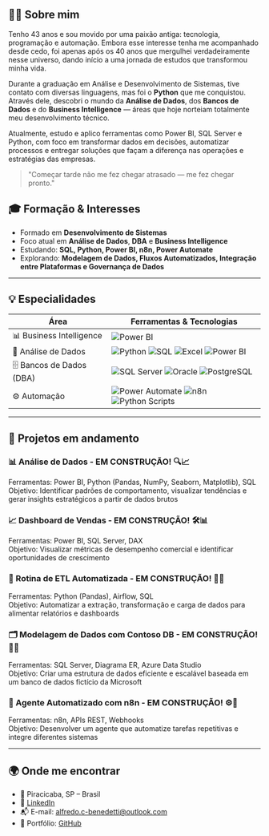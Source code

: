 ## 👨‍💻 Sobre mim

Tenho 43 anos e sou movido por uma paixão antiga: tecnologia, programação e automação. Embora esse interesse tenha me acompanhado desde cedo, foi apenas após os 40 anos que mergulhei verdadeiramente nesse universo, dando início a uma jornada de estudos que transformou minha vida.

Durante a graduação em Análise e Desenvolvimento de Sistemas, tive contato com diversas linguagens, mas foi o **Python** que me conquistou. Através dele, descobri o mundo da **Análise de Dados**, dos **Bancos de Dados** e do **Business Intelligence** — áreas que hoje norteiam totalmente meu desenvolvimento técnico.

Atualmente, estudo e aplico ferramentas como Power BI, SQL Server e Python, com foco em transformar dados em decisões, automatizar processos e entregar soluções que façam a diferença nas operações e estratégias das empresas.

> "Começar tarde não me fez chegar atrasado — me fez chegar pronto."

## 🎓 Formação & Interesses

- Formado em **Desenvolvimento de Sistemas**
- Foco atual em **Análise de Dados**, **DBA** e **Business Intelligence**
- Estudando: **SQL, Python, Power BI, n8n, Power Automate**
- Explorando: **Modelagem de Dados, Fluxos Automatizados, Integração entre Plataformas e Governança de Dados**

---

## 💡 Especialidades

| Área                     | Ferramentas & Tecnologias                                                                                                                   |
|--------------------------|---------------------------------------------------------------------------------------------------------------------------------------------|
| 📊 Business Intelligence | ![Power BI](https://img.shields.io/badge/Power%20BI-F2C811?logo=powerbi&logoColor=white)                                                   |
| 🧠 Análise de Dados       | ![Python](https://img.shields.io/badge/Python-3776AB?logo=python&logoColor=white) ![SQL](https://img.shields.io/badge/SQL-000000?logo=sqlite&logoColor=white) ![Excel](https://img.shields.io/badge/Excel-217346?logo=microsoft-excel&logoColor=white) ![Power BI](https://img.shields.io/badge/Power%20BI-F2C811?logo=powerbi&logoColor=white) |
| 🗄️ Bancos de Dados (DBA) | ![SQL Server](https://img.shields.io/badge/SQL%20Server-CC2927?logo=microsoftsqlserver&logoColor=white) ![Oracle](https://img.shields.io/badge/Oracle-F80000?logo=oracle&logoColor=white) ![PostgreSQL](https://img.shields.io/badge/PostgreSQL-336791?logo=postgresql&logoColor=white)               |
| ⚙️ Automação              | ![Power Automate](https://img.shields.io/badge/Power%20Automate-0066FF?logo=microsoftpowerautomate&logoColor=white) ![n8n](https://img.shields.io/badge/n8n-ff6c37?logo=n8n&logoColor=white) ![Python Scripts](https://img.shields.io/badge/Python%20ETL-3776AB?logo=python&logoColor=white)       |
-----


## 🚀 Projetos em andamento

### 📊 Análise de Dados - EM CONSTRUÇÃO! 🔍📈  
Ferramentas: Power BI, Python (Pandas, NumPy, Seaborn, Matplotlib), SQL  
Objetivo: Identificar padrões de comportamento, visualizar tendências e gerar insights estratégicos a partir de dados brutos


### 📈 Dashboard de Vendas - EM CONSTRUÇÃO! 🛠️📊  
Ferramentas: Power BI, SQL Server, DAX  
Objetivo: Visualizar métricas de desempenho comercial e identificar oportunidades de crescimento



### 🧠 Rotina de ETL Automatizada - EM CONSTRUÇÃO! 🔄🧪  
Ferramentas: Python (Pandas), Airflow, SQL  
Objetivo: Automatizar a extração, transformação e carga de dados para alimentar relatórios e dashboards



### 🗂️ Modelagem de Dados com Contoso DB - EM CONSTRUÇÃO! 🧱🧮  
Ferramentas: SQL Server, Diagrama ER, Azure Data Studio  
Objetivo: Criar uma estrutura de dados eficiente e escalável baseada em um banco de dados fictício da Microsoft



### 🤖 Agente Automatizado com n8n - EM CONSTRUÇÃO! ⚙️📡  
Ferramentas: n8n, APIs REST, Webhooks  
Objetivo: Desenvolver um agente que automatize tarefas repetitivas e integre diferentes sistemas


---


## 🌍 Onde me encontrar

- 📍 Piracicaba, SP – Brasil  
- 💼 [LinkedIn](https://www.linkedin.com/in/alfredo-cezar-benedetti)  
- 📬 E-mail: alfredo.c-benedetti@outlook.com  
- 🧭 Portfólio: [GitHub](https://github.com/AC-Benedetti)
